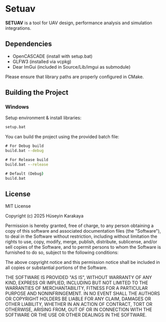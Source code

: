 # Setuav

**SETUAV** is a tool for UAV design, performance analysis and simulation integrations. 

## Dependencies

- OpenCASCADE (install with setup.bat)
- GLFW3 (installed via vcpkg)
- Dear ImGui (included in Source/Lib/imgui as submodule)

Please ensure that library paths are properly configured in CMake.

## Building the Project

### Windows

Setup environment & install libraries:
```bat
setup.bat
```

You can build the project using the provided batch file:

```bat
# For Debug build
build.bat --debug

# For Release build
build.bat --release

# Default (Debug)
build.bat
```

## License

MIT License

Copyright (c) 2025 Hüseyin Karakaya

Permission is hereby granted, free of charge, to any person obtaining a copy
of this software and associated documentation files (the "Software"), to deal
in the Software without restriction, including without limitation the rights
to use, copy, modify, merge, publish, distribute, sublicense, and/or sell
copies of the Software, and to permit persons to whom the Software is
furnished to do so, subject to the following conditions:

The above copyright notice and this permission notice shall be included in all
copies or substantial portions of the Software.

THE SOFTWARE IS PROVIDED "AS IS", WITHOUT WARRANTY OF ANY KIND, EXPRESS OR
IMPLIED, INCLUDING BUT NOT LIMITED TO THE WARRANTIES OF MERCHANTABILITY,
FITNESS FOR A PARTICULAR PURPOSE AND NONINFRINGEMENT. IN NO EVENT SHALL THE
AUTHORS OR COPYRIGHT HOLDERS BE LIABLE FOR ANY CLAIM, DAMAGES OR OTHER
LIABILITY, WHETHER IN AN ACTION OF CONTRACT, TORT OR OTHERWISE, ARISING FROM,
OUT OF OR IN CONNECTION WITH THE SOFTWARE OR THE USE OR OTHER DEALINGS IN THE
SOFTWARE.
